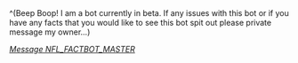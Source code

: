 

&nbsp;


^(Beep Boop! I am a bot currently in beta. If any issues with this bot or if you have any facts that you would like to see this bot spit out please private message my owner...)

*[Message NFL_FACTBOT_MASTER](http://www.reddit.com/message/compose/?to=NFL_FACTBOT_MASTER)*